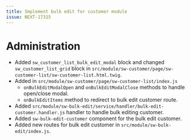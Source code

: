```yaml
---
title: Implement bulk edit for customer module
issue: NEXT-17315
---
```

# Administration
* Added `sw_customer_list_bulk_edit_modal` block and changed `sw_customer_list_grid` block in `src/module/sw-customer/page/sw-customer-list/sw-customer-list.html.twig`.
* Added in `src/module/sw-customer/page/sw-customer-list/index.js`
    * `onBulkEditModalOpen` and `onBulkEditModalClose` methods to handle open/close modal.
    * `onBulkEditItems` method to redirect to bulk edit customer route.
* Added `src/module/sw-bulk-edit/service/handler/bulk-edit-customer.handler.js` handler to handle bulk editing customer.
* Added `sw-bulk-edit-customer` component for the bulk edit customer.
* Added new routes for bulk edit customer in `src/module/sw-bulk-edit/index.js`.
